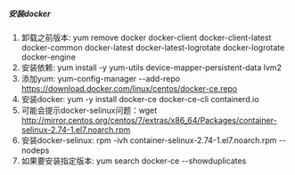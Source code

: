 ##### 安装docker

1. 卸载之前版本: yum remove docker  docker-client  docker-client-latest docker-common docker-latest docker-latest-logrotate docker-logrotate docker-engine
2. 安装依赖: yum install -y yum-utils device-mapper-persistent-data lvm2
3. 添加yum: yum-config-manager --add-repo https://download.docker.com/linux/centos/docker-ce.repo
4. 安装docker: yum -y install docker-ce docker-ce-cli containerd.io
5. 可能会提示docker-selinux问题：wget http://mirror.centos.org/centos/7/extras/x86_64/Packages/container-selinux-2.74-1.el7.noarch.rpm
6. 安装docker-selinux: rpm -ivh container-selinux-2.74-1.el7.noarch.rpm  --nodeps
7. 如果要安装指定版本: yum search docker-ce --showduplicates